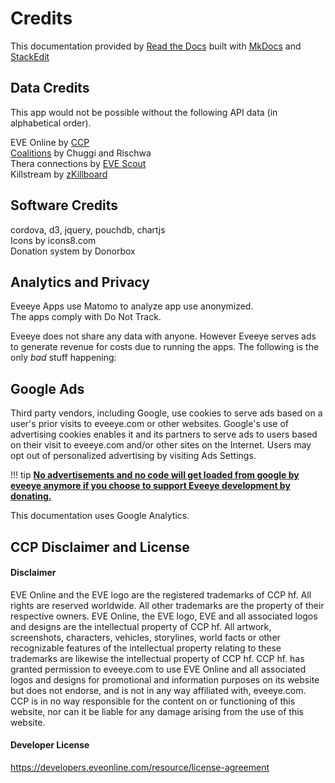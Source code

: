 # Credits

This documentation provided by [Read the Docs](https://readthedocs.org/) built with [MkDocs](http://www.mkdocs.org) and [StackEdit](https://stackedit.io/)

## Data Credits
This app would not be possible without the following API data (in alphabetical order).<br>

EVE Online by [CCP](https://ccpgames.com) <br>
[Coalitions](http://coalitionsin.space/) by Chuggi and Rischwa <br>
Thera connections by [EVE Scout](https://eve-scout.com/thera/contribute/?from=eveeye)<br> 
Killstream by [zKillboard](https://zkillboard.com/information/payments/?from=eveeye)  

## Software Credits
<a href="https://cordova.apache.org/" target="_blank" style="text-decoration: none;" class="help_links"><span class="help_links">cordova</span></a>, <a href="https://d3js.org/" target="_blank" style="text-decoration: none;" class="help_links"><span class="help_links">d3</span></a>, <a href="https://jquery.com/" target="_blank" style="text-decoration: none;" class="help_links"><span class="help_links">jquery</span></a>, <a href="https://pouchdb.com/" target="_blank" style="text-decoration: none;" class="help_links"><span class="help_links">pouchdb</span></a>, <a href="https://chartjs.org/" target="_blank" style="text-decoration: none;" class="help_links"><span class="help_links">chartjs</span></a><br>
Icons by <a href="https://icons8.com/icons/" target="_blank" style="text-decoration: none;" class="help_links">icons8.com</span></a><br>
Donation system by <a href="https://donorbox.org/?ref=ee" target="_blank" style="text-decoration: none;">Donorbox</a><br>

## Analytics and Privacy    
Eveeye Apps use <a href="https://matomo.org/privacy/" target="_blank" style="text-decoration: none;" class="help_links">Matomo</a> to analyze app use anonymized.<span class="only_browser"><br>The apps comply with Do Not Track.</span><br>

Eveeye does not share any data with anyone. However Eveeye serves ads to generate revenue for costs due to running the apps. The following is the only *bad* stuff happening:

## Google Ads
Third party vendors, including Google, use cookies to serve ads based on a user's prior visits to eveeye.com or other websites.
Google's use of advertising cookies enables it and its partners to serve ads to users based on their visit to eveeye.com and/or other sites on the Internet.
Users may opt out of personalized advertising by visiting <a href="https://www.google.com/settings/ads" target="_blank" style="text-decoration: none;" class="help_links">Ads Settings</a>.

!!! tip
    [**No advertisements and no code will get loaded from google by eveeye anymore if you choose to support Eveeye development by donating.**](https://donorbox.org/eveeye)

This documentation uses <a href="https://www.termsfeed.com/blog/privacy-policy-google-analytics/" target="_blank" style="text-decoration: none;" class="help_links">Google Analytics</a>.

## CCP Disclaimer and License
#### Disclaimer
EVE Online and the EVE logo are the registered trademarks of CCP hf. All rights are reserved worldwide. All other trademarks are the property of their respective owners. EVE Online, the EVE logo, EVE and all associated logos and designs are the intellectual property of CCP hf. All artwork, screenshots, characters, vehicles, storylines, world facts or other recognizable features of the intellectual property relating to these trademarks are likewise the intellectual property of CCP hf. CCP hf. has granted permission to eveeye.com to use EVE Online and all associated logos and designs for promotional and information purposes on its website but does not endorse, and is not in any way affiliated with, eveeye.com. CCP is in no way responsible for the content on or functioning of this website, nor can it be liable for any damage arising from the use of this website.
#### Developer License
https://developers.eveonline.com/resource/license-agreement



<!--stackedit_data:
eyJoaXN0b3J5IjpbLTYxMjMwMjIzNiwtMTUwNTQ2NTk5MCwtMT
g5ODEzNjc4NCwtMTcwMzM3MzE4MywtMTU1MTc1Mzg0OSwtMTEx
MjMwMDQwMiwxMDA3Mjk0Njg1LC04NjAwNDE5MjQsOTIxMzAzMT
kyLDY2NzcyNjk0NF19
-->